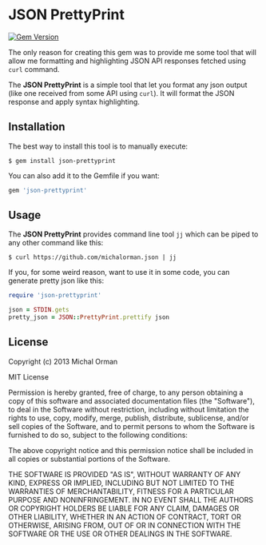 # JSON PrettyPrint

[![Gem Version](https://badge.fury.io/rb/json-prettyprint.png)](http://badge.fury.io/rb/json-prettyprint)

The only reason for creating this gem was to provide me some tool that will allow me formatting
and highlighting JSON API responses fetched using `curl` command.

The **JSON PrettyPrint** is a simple tool that let you format any json output (like one received
from some API using `curl`). It will format the JSON response and apply syntax highlighting.

## Installation

The best way to install this tool is to manually execute:

    $ gem install json-prettyprint

You can also add it to the Gemfile if you want:

```ruby
gem 'json-prettyprint'
```

## Usage

The **JSON PrettyPrint** provides command line tool `jj` which can be piped to any other command
like this:

    $ curl https://github.com/michalorman.json | jj

If you, for some weird reason, want to use it in some code, you can generate pretty
json like this:

```ruby
require 'json-prettyprint'

json = STDIN.gets
pretty_json = JSON::PrettyPrint.prettify json
```

## License

Copyright (c) 2013 Michal Orman

MIT License

Permission is hereby granted, free of charge, to any person obtaining
a copy of this software and associated documentation files (the
"Software"), to deal in the Software without restriction, including
without limitation the rights to use, copy, modify, merge, publish,
distribute, sublicense, and/or sell copies of the Software, and to
permit persons to whom the Software is furnished to do so, subject to
the following conditions:

The above copyright notice and this permission notice shall be
included in all copies or substantial portions of the Software.

THE SOFTWARE IS PROVIDED "AS IS", WITHOUT WARRANTY OF ANY KIND,
EXPRESS OR IMPLIED, INCLUDING BUT NOT LIMITED TO THE WARRANTIES OF
MERCHANTABILITY, FITNESS FOR A PARTICULAR PURPOSE AND
NONINFRINGEMENT. IN NO EVENT SHALL THE AUTHORS OR COPYRIGHT HOLDERS BE
LIABLE FOR ANY CLAIM, DAMAGES OR OTHER LIABILITY, WHETHER IN AN ACTION
OF CONTRACT, TORT OR OTHERWISE, ARISING FROM, OUT OF OR IN CONNECTION
WITH THE SOFTWARE OR THE USE OR OTHER DEALINGS IN THE SOFTWARE.
